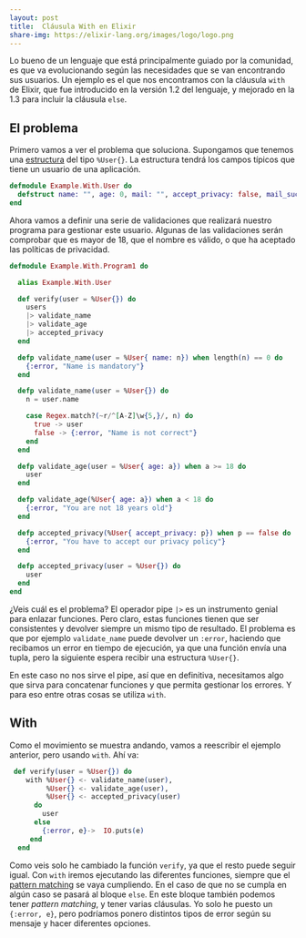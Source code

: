 ```yaml
---
layout: post
title:  Cláusula With en Elixir
share-img: https://elixir-lang.org/images/logo/logo.png
---
```


Lo bueno de un lenguaje que está principalmente guiado por la comunidad, es que va evolucionando según las necesidades que se van encontrando sus usuarios. Un ejemplo es el que nos encontramos con la cláusula `with` de Elixir, que fue introducido en la versión 1.2 del lenguaje, y mejorado en la 1.3 para incluir la cláusula `else`.


## El problema

Primero vamos a ver el problema que soluciona. Supongamos que tenemos una [estructura](http://charlascylon.com/2016-08-03-usando-estructuras-en-elixir) del tipo `%User{}`. La estructura tendrá los campos típicos que tiene un usuario de una aplicación.

```elixir
defmodule Example.With.User do
  defstruct name: "", age: 0, mail: "", accept_privacy: false, mail_sucriber: false
end
```

Ahora vamos a definir una serie de validaciones que realizará nuestro programa para gestionar este usuario. Algunas de las validaciones serán comprobar que es mayor de 18, que el nombre es válido,  o que ha aceptado las políticas de privacidad.

```elixir
defmodule Example.With.Program1 do

  alias Example.With.User

  def verify(user = %User{}) do
    users
    |> validate_name
    |> validate_age
    |> accepted_privacy
  end

  defp validate_name(user = %User{ name: n}) when length(n) == 0 do
    {:error, "Name is mandatory"}
  end

  defp validate_name(user = %User{}) do
    n = user.name

    case Regex.match?(~r/^[A-Z]\w{5,}/, n) do
      true -> user
      false -> {:error, "Name is not correct"}
    end
  end

  defp validate_age(user = %User{ age: a}) when a >= 18 do
    user
  end

  defp validate_age(%User{ age: a}) when a < 18 do
    {:error, "You are not 18 years old"}
  end

  defp accepted_privacy(%User{ accept_privacy: p}) when p == false do
    {:error, "You have to accept our privacy policy"}
  end

  defp accepted_privacy(user = %User{}) do
    user
  end
end
```

¿Veis cuál es el problema? El operador pipe `|>` es un instrumento genial para enlazar funciones. Pero claro, estas funciones tienen que ser consistentes y devolver siempre un mismo tipo de resultado. El problema es que por ejemplo `validate_name` puede devolver un `:error`, haciendo que recibamos un error en tiempo de ejecución, ya que una función envía una tupla, pero la siguiente espera recibir una estructura `%User{}`. 

En este caso no nos sirve el pipe, así que en definitiva, necesitamos algo que sirva para concatenar funciones y que permita gestionar los errores. Y para eso entre otras cosas se utiliza `with`.


## With

Como el movimiento se muestra andando, vamos a reescribir el ejemplo anterior, pero usando `with`. Ahí va:

```elixir
 def verify(user = %User{}) do
    with %User{} <- validate_name(user),
         %User{} <- validate_age(user),
         %User{} <- accepted_privacy(user)
      do
        user 
      else
        {:error, e}->  IO.puts(e)
     end
  end
```

Como veis solo he cambiado la función `verify`, ya que el resto puede seguir igual. Con `with` iremos ejecutando las diferentes funciones, siempre que el [pattern matching](http://charlascylon.com/2016-02-24-Elixir-y-el-pattern-matching) se vaya cumpliendo. En el caso de que no se cumpla en algún caso se pasará al bloque `else`. En este bloque también podemos tener *pattern matching*, y tener varias cláusulas. Yo solo he puesto un `{:error, e}`, pero podríamos ponero distintos tipos de error según su mensaje y hacer diferentes opciones.


